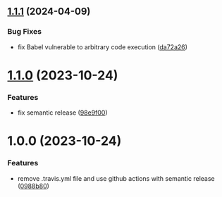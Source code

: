 ## [1.1.1](https://github.com/shadiabuhilal/lasso-rtl-css/compare/v1.1.0...v1.1.1) (2024-04-09)


### Bug Fixes

* fix Babel vulnerable to arbitrary code execution ([da72a26](https://github.com/shadiabuhilal/lasso-rtl-css/commit/da72a26e85a91a28b80a8116d14101ef581459e1))

# [1.1.0](https://github.com/shadiabuhilal/lasso-rtl-css/compare/v1.0.0...v1.1.0) (2023-10-24)


### Features

* fix semantic release ([98e9f00](https://github.com/shadiabuhilal/lasso-rtl-css/commit/98e9f00a1e1097bf837f58168ac3330fbf0af58f))

# 1.0.0 (2023-10-24)


### Features

* remove .travis.yml file and use github actions with semantic release ([0988b80](https://github.com/shadiabuhilal/lasso-rtl-css/commit/0988b805ab455faa5c1c2dc0db3b1853ff34d858))
